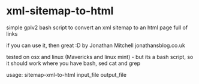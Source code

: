 xml-sitemap-to-html
===================

simple gplv2 bash script to convert an xml sitemap to an html page full of links

if you can use it, then great :D by Jonathan Mitchell
jonathansblog.co.uk 

tested on osx and linux (Mavericks and linux mint) - but its a bash script, so it should work where you have bash, sed cat and grep


usage:
sitemap-xml-to-html input_file output_file
